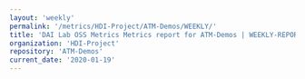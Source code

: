 ```yaml
---
layout: 'weekly'
permalink: '/metrics/HDI-Project/ATM-Demos/WEEKLY/'
title: 'DAI Lab OSS Metrics Metrics report for ATM-Demos | WEEKLY-REPORT-2020-01-19'
organization: 'HDI-Project'
repository: 'ATM-Demos'
current_date: '2020-01-19'
---
```

